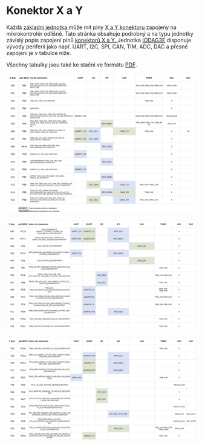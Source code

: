 # Konektor X a Y

Každá [základní jednotka ](../)může mít piny [X a Y konektoru](../../rozsirujici-moduly/#x-konektor-a-y-konektor) zapojeny na mikrokontrolér odlišně. Tato stránka obsahuje podrobný a na typu jednotky závislý popis zapojení pinů [konektorů X a Y. ](../../rozsirujici-moduly/#x-konektor-a-y-konektor) Jednotka [IODAG3E](./) disponuje vývody periferií jako např. UART, I2C, SPI, CAN, TIM, ADC, DAC a přesné zapojení je v tabulce níže.

Všechny tabulky jsou také ke stační ve formátu [PDF](https://blobscdn.gitbook.com/v0/b/gitbook-28427.appspot.com/o/assets%2F-L9jHroT0UirGp5ehgdL%2F-LChFUOlXOsoGchxLVFC%2F-LChFgci3OklqhyBE12F%2FXYconn.pdf?alt=media&token=c9d6aaef-9910-460b-b591-5804b4679b75).

![Rozpis periferi&#xED; na X konektoru jednotky IODAG3E.](../../../../.gitbook/assets/x_conn_komplet%20%281%29.svg)

![Rozpis periferiferi&#xED; na prvn&#xED; &#x10D;&#xED;sti Y konektoru jednotky IODAG3E.](../../../../.gitbook/assets/y_conn_y00_y13.svg)

![Rozpis periferiferi&#xED; na druh&#xE9; &#x10D;&#xE1;sti Y konektoru jednotky IODAG3E.](../../../../.gitbook/assets/y_conn_y13_y26%20%282%29.svg)

